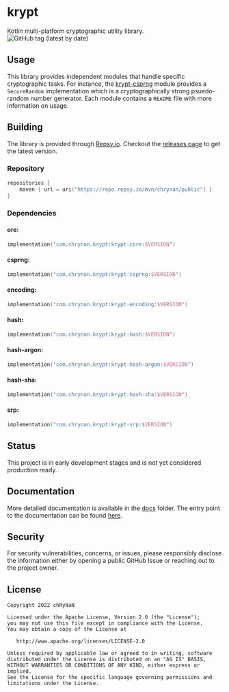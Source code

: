 # krypt

Kotlin multi-platform cryptographic utility library. <br/>
<img alt="GitHub tag (latest by date)" src="https://img.shields.io/github/v/tag/chRyNaN/krypt">

## Usage

This library provides independent modules that handle specific cryptographic tasks. For instance,
the [krypt-csprng](krypt-csprng) module provides a `SecureRandom` implementation which is a cryptographically strong
psuedo-random number generator. Each module contains a `README` file with more information on usage.

## Building

The library is provided through [Repsy.io](https://repsy.io/). Checkout
the [releases page](https://github.com/chRyNaN/krypt/releases) to get the latest version.

### Repository

```kotlin
repositories {
    maven { url = uri("https://repo.repsy.io/mvn/chrynan/public") }
}
```

### Dependencies

#### ore:

```kotlin
implementation("com.chrynan.krypt:krypt-core:$VERSION")
```

#### csprng:

```kotlin
implementation("com.chrynan.krypt:krypt-csprng:$VERSION")
```

#### encoding:

```kotlin
implementation("com.chrynan.krypt:krypt-encoding:$VERSION")
```

#### hash:

```kotlin
implementation("com.chrynan.krypt:krypt-hash:$VERSION")
```

#### hash-argon:

```kotlin
implementation("com.chrynan.krypt:krypt-hash-argon:$VERSION")
```

#### hash-sha:

```kotlin
implementation("com.chrynan.krypt:krypt-hash-sha:$VERSION")
```

#### srp:

```kotlin
implementation("com.chrynan.krypt:krypt-srp:$VERSION")
```

## Status

This project is in early development stages and is not yet considered production ready.

## Documentation

More detailed documentation is available in the [docs](docs) folder. The entry point to the documentation can be
found [here](docs/index.md).

## Security

For security vulnerabilities, concerns, or issues, please responsibly disclose the information either by opening a
public GitHub Issue or reaching out to the project owner.

## License

```
Copyright 2022 chRyNaN

Licensed under the Apache License, Version 2.0 (the "License");
you may not use this file except in compliance with the License.
You may obtain a copy of the License at

   http://www.apache.org/licenses/LICENSE-2.0

Unless required by applicable law or agreed to in writing, software
distributed under the License is distributed on an "AS IS" BASIS,
WITHOUT WARRANTIES OR CONDITIONS OF ANY KIND, either express or implied.
See the License for the specific language governing permissions and
limitations under the License.
```
